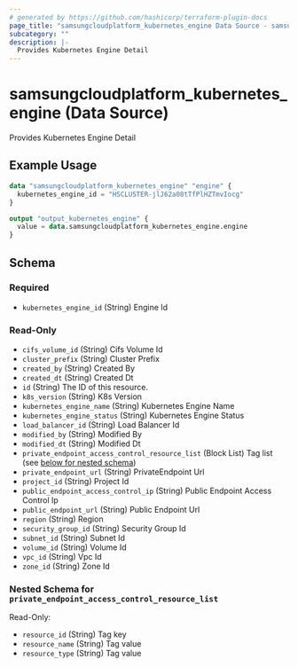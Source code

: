 ```yaml
---
# generated by https://github.com/hashicorp/terraform-plugin-docs
page_title: "samsungcloudplatform_kubernetes_engine Data Source - samsungcloudplatform"
subcategory: ""
description: |-
  Provides Kubernetes Engine Detail
---
```


# samsungcloudplatform_kubernetes_engine (Data Source)

Provides Kubernetes Engine Detail

## Example Usage

```terraform
data "samsungcloudplatform_kubernetes_engine" "engine" {
  kubernetes_engine_id = "HSCLUSTER-jlJ62a08tTfPlHZTmvIocg"
}

output "output_kubernetes_engine" {
  value = data.samsungcloudplatform_kubernetes_engine.engine
}
```

<!-- schema generated by tfplugindocs -->
## Schema

### Required

- `kubernetes_engine_id` (String) Engine Id

### Read-Only

- `cifs_volume_id` (String) Cifs Volume Id
- `cluster_prefix` (String) Cluster Prefix
- `created_by` (String) Created By
- `created_dt` (String) Created Dt
- `id` (String) The ID of this resource.
- `k8s_version` (String) K8s Version
- `kubernetes_engine_name` (String) Kubernetes Engine Name
- `kubernetes_engine_status` (String) Kubernetes Engine Status
- `load_balancer_id` (String) Load Balancer Id
- `modified_by` (String) Modified By
- `modified_dt` (String) Modified Dt
- `private_endpoint_access_control_resource_list` (Block List) Tag list (see [below for nested schema](#nestedblock--private_endpoint_access_control_resource_list))
- `private_endpoint_url` (String) PrivateEndpoint Url
- `project_id` (String) Project Id
- `public_endpoint_access_control_ip` (String) Public Endpoint Access Control Ip
- `public_endpoint_url` (String) Public Endpoint Url
- `region` (String) Region
- `security_group_id` (String) Security Group Id
- `subnet_id` (String) Subnet Id
- `volume_id` (String) Volume Id
- `vpc_id` (String) Vpc Id
- `zone_id` (String) Zone Id

<a id="nestedblock--private_endpoint_access_control_resource_list"></a>
### Nested Schema for `private_endpoint_access_control_resource_list`

Read-Only:

- `resource_id` (String) Tag key
- `resource_name` (String) Tag value
- `resource_type` (String) Tag value



